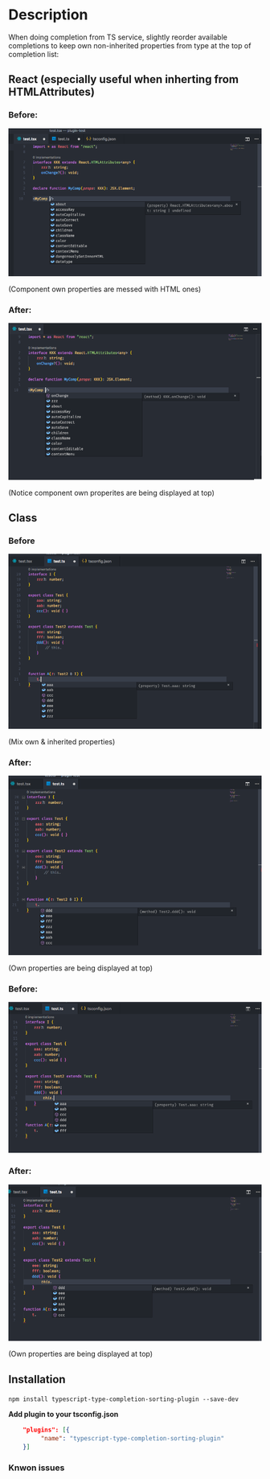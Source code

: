 
# Description

When doing completion from TS service, slightly reorder available completions to keep own non-inherited properties from type at the top of completion list:

## React (especially useful when inherting from HTMLAttributes)


### Before: 
![](/images/react-before.png) 

(Component own properties are messed with HTML ones)

### After: 
![](/images/react-after.png)

(Notice component own properites are being displayed at top)

## Class

### Before
![](/images/class1-before.png)

(Mix own & inherited properties)

### After:
![](/images/class1-after.png)

(Own properties are being displayed at top)

### Before:
![](/images/class2-before.png)

### After:
![](/images/class2-after.png)

(Own properties are being displayed at top)


## Installation

```npm install typescript-type-completion-sorting-plugin --save-dev```

**Add plugin to your tsconfig.json**

```json
    "plugins": [{
         "name": "typescript-type-completion-sorting-plugin"
    }]
```

### Knwon issues
